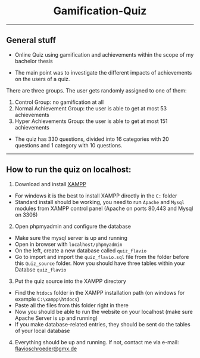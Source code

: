 <h1 align="center"> Gamification-Quiz </h1>

***

## General stuff
- Online Quiz using gamification and achievements within the scope of my bachelor thesis

- The main point was to investigate the different impacts of achievements on the users of a quiz.

There are three groups. The user gets randomly assigned to one of them:
1. Control Group: no gamification at all 
2. Normal Achievement Group: the user is able to get at most 53 achievements
3. Hyper Achievements Group: the user is able to get at most 151 achievements

- The quiz has 330 questions, divided into  16 categories with 20 questions and 1 category with 10 questions.

***

## How to run the quiz on localhost:

1) Download and install [XAMPP](https://www.apachefriends.org)

- For windows it is the best to install XAMPP directly in the `C:` folder
- Standard install should be working, you need to run `Apache` and `Mysql` modules from XAMPP control panel (Apache on ports 80,443 and Mysql on 3306)

2) Open phpmyadmin and configure the database

- Make sure the mysql server is up and running
- Open in browser with `localhost/phpmyadmin`
- On the left, create a new database called `quiz_flavio`
- Go to import and import the `quiz_flavio.sql` file from the folder before this `Quiz_source` folder. Now you should have three tables within your Databse `quiz_flavio`

3) Put the quiz source into the XAMPP directory

- Find the `htdocs` folder in the XAMPP installation path (on windows for example `C:\xampp\htdocs`)
- Paste all the files from this folder right in there
- Now you should be able to run the website on your localhost (make sure Apache Server is up and running)
- If you make database-related entries, they should be sent do the tables of your local database

4) Everything should be up and running. If not, contact me via e-mail: <flavioschroeder@gmx.de>